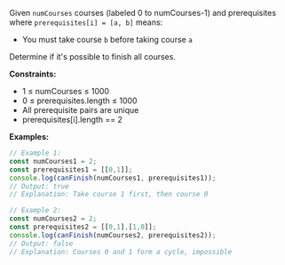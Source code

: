 Given `numCourses` courses (labeled 0 to numCourses-1) and prerequisites where `prerequisites[i] = [a, b]` means:
- You must take course `b` before taking course `a`

Determine if it's possible to finish all courses.

**Constraints:**
- 1 ≤ numCourses ≤ 1000
- 0 ≤ prerequisites.length ≤ 1000
- All prerequisite pairs are unique
- prerequisites[i].length == 2

**Examples:**
```typescript
// Example 1:
const numCourses1 = 2;
const prerequisites1 = [[0,1]];
console.log(canFinish(numCourses1, prerequisites1));
// Output: true
// Explanation: Take course 1 first, then course 0

// Example 2:
const numCourses2 = 2;
const prerequisites2 = [[0,1],[1,0]];
console.log(canFinish(numCourses2, prerequisites2));
// Output: false
// Explanation: Courses 0 and 1 form a cycle, impossible
```
